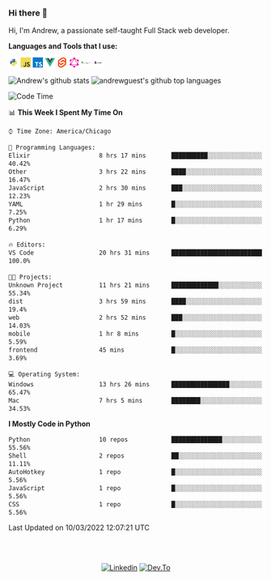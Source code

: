 ### Hi there 👋

Hi, I'm Andrew, a passionate self-taught Full Stack web developer.

**Languages and Tools that I use:**  

<code><img height="20" src="https://raw.githubusercontent.com/github/explore/80688e429a7d4ef2fca1e82350fe8e3517d3494d/topics/python/python.png"></code>
<code><img height="20" src="https://raw.githubusercontent.com/github/explore/80688e429a7d4ef2fca1e82350fe8e3517d3494d/topics/javascript/javascript.png"></code>
<code><img height="20" src="https://raw.githubusercontent.com/github/explore/80688e429a7d4ef2fca1e82350fe8e3517d3494d/topics/typescript/typescript.png"></code>
<code><img height="20" src="https://raw.githubusercontent.com/github/explore/80688e429a7d4ef2fca1e82350fe8e3517d3494d/topics/vue/vue.png"></code>
<code><img height="20" src="https://raw.githubusercontent.com/github/explore/42198dc9113595ddd22cc12771bb719c8cf08b67/topics/svelte/svelte.png"></code>
<code><img height="20" src="https://raw.githubusercontent.com/github/explore/5c058a388828bb5fde0bcafd4bc867b5bb3f26f3/topics/graphql/graphql.png"></code>
<code><img height="20" src="https://raw.githubusercontent.com/github/explore/80688e429a7d4ef2fca1e82350fe8e3517d3494d/topics/mongodb/mongodb.png"></code>
<code><img height="20" src="https://raw.githubusercontent.com/github/explore/d106aa3f6fa091ab80ab5c8cf0d931baff3caaea/topics/elixir/elixir.png"></code>

![Andrew's github stats](https://github-readme-stats.vercel.app/api?username=andrewguest&show_icons=true&theme=vue-dark&count_private=true)
<img height="180em" src="https://github-readme-stats.vercel.app/api/top-langs/?username=andrewguest&theme=vue-dark&layout=compact" alt="andrewguest's github top languages" />

<!--START_SECTION:waka-->
![Code Time](http://img.shields.io/badge/Code%20Time-999%20hrs%2031%20mins-blue)

📊 **This Week I Spent My Time On** 

```text
⌚︎ Time Zone: America/Chicago

💬 Programming Languages: 
Elixir                   8 hrs 17 mins       ██████████░░░░░░░░░░░░░░░   40.42% 
Other                    3 hrs 22 mins       ████░░░░░░░░░░░░░░░░░░░░░   16.47% 
JavaScript               2 hrs 30 mins       ███░░░░░░░░░░░░░░░░░░░░░░   12.23% 
YAML                     1 hr 29 mins        █░░░░░░░░░░░░░░░░░░░░░░░░   7.25% 
Python                   1 hr 17 mins        █░░░░░░░░░░░░░░░░░░░░░░░░   6.29%

🔥 Editors: 
VS Code                  20 hrs 31 mins      █████████████████████████   100.0%

🐱‍💻 Projects: 
Unknown Project          11 hrs 21 mins      █████████████░░░░░░░░░░░░   55.34% 
dist                     3 hrs 59 mins       ████░░░░░░░░░░░░░░░░░░░░░   19.4% 
web                      2 hrs 52 mins       ███░░░░░░░░░░░░░░░░░░░░░░   14.03% 
mobile                   1 hr 8 mins         █░░░░░░░░░░░░░░░░░░░░░░░░   5.59% 
frontend                 45 mins             █░░░░░░░░░░░░░░░░░░░░░░░░   3.69%

💻 Operating System: 
Windows                  13 hrs 26 mins      ████████████████░░░░░░░░░   65.47% 
Mac                      7 hrs 5 mins        ████████░░░░░░░░░░░░░░░░░   34.53%

```

**I Mostly Code in Python** 

```text
Python                   10 repos            ██████████████░░░░░░░░░░░   55.56% 
Shell                    2 repos             ██░░░░░░░░░░░░░░░░░░░░░░░   11.11% 
AutoHotkey               1 repo              █░░░░░░░░░░░░░░░░░░░░░░░░   5.56% 
JavaScript               1 repo              █░░░░░░░░░░░░░░░░░░░░░░░░   5.56% 
CSS                      1 repo              █░░░░░░░░░░░░░░░░░░░░░░░░   5.56%

```



 Last Updated on 10/03/2022 12:07:21 UTC
<!--END_SECTION:waka-->

<br><br>
<p align="center">
   <a href="https://www.linkedin.com/in/andrew-guest-a891759a" target="_blank"><img src="https://img.shields.io/badge/LinkedIn-0077B5?style=for-the-badge&logo=linkedin&logoColor=white" alt="Linkedin"></a>
  <a href="https://dev.to/aguest" target="_blank"><img src="https://img.shields.io/badge/Dev.to-0A0A0A?style=for-the-badge&logo=dev%2Eto&logoColor=white" alt="Dev.To"></a>
</p>
